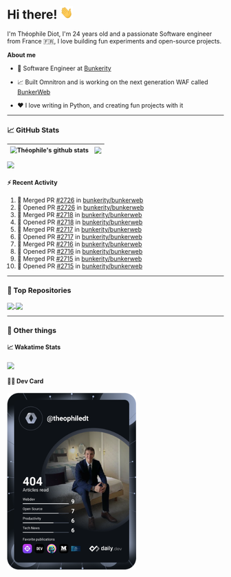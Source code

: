 # Hi there! <img src="./wave.gif" width="30px" height="30px" />

I'm Théophile Diot, I'm 24 years old and a passionate Software engineer from France 🇫🇷, I love building fun experiments and open-source projects.

**About me**

- 💼 Software Engineer at [Bunkerity](https://www.bunkerity.com/)

- 📈 Built Omnitron and is working on the next generation WAF called [BunkerWeb](https://www.bunkerweb.io)

- ❤️ I love writing in Python, and creating fun projects with it

---

### 📈 GitHub Stats

| <img align="center" src="https://github-readme-stats.vercel.app/api?username=TheophileDiot&show_icons=true&include_all_commits=true&theme=algolia&hide_border=true&rank_icon=github" alt="Théophile's github stats" /> | <img align="center" src="https://github-readme-stats.vercel.app/api/top-langs/?username=TheophileDiot&layout=compact&theme=algolia&hide_border=true" /> |
| ---------------------------------------------------------------------------------------------------------------------------------------------------------------------------------------------------------------------- | ------------------------------------------------------------------------------------------------------------------------------------------------------- |

![](https://github-readme-activity-graph.vercel.app/graph?username=TheophileDiot&theme=tokyo-night)

#### :zap: Recent Activity

<!--START_SECTION:activity-->
1. 🎉 Merged PR [#2726](https://github.com/bunkerity/bunkerweb/pull/2726) in [bunkerity/bunkerweb](https://github.com/bunkerity/bunkerweb)
2. 💪 Opened PR [#2726](https://github.com/bunkerity/bunkerweb/pull/2726) in [bunkerity/bunkerweb](https://github.com/bunkerity/bunkerweb)
3. 🎉 Merged PR [#2718](https://github.com/bunkerity/bunkerweb/pull/2718) in [bunkerity/bunkerweb](https://github.com/bunkerity/bunkerweb)
4. 💪 Opened PR [#2718](https://github.com/bunkerity/bunkerweb/pull/2718) in [bunkerity/bunkerweb](https://github.com/bunkerity/bunkerweb)
5. 🎉 Merged PR [#2717](https://github.com/bunkerity/bunkerweb/pull/2717) in [bunkerity/bunkerweb](https://github.com/bunkerity/bunkerweb)
6. 💪 Opened PR [#2717](https://github.com/bunkerity/bunkerweb/pull/2717) in [bunkerity/bunkerweb](https://github.com/bunkerity/bunkerweb)
7. 🎉 Merged PR [#2716](https://github.com/bunkerity/bunkerweb/pull/2716) in [bunkerity/bunkerweb](https://github.com/bunkerity/bunkerweb)
8. 💪 Opened PR [#2716](https://github.com/bunkerity/bunkerweb/pull/2716) in [bunkerity/bunkerweb](https://github.com/bunkerity/bunkerweb)
9. 🎉 Merged PR [#2715](https://github.com/bunkerity/bunkerweb/pull/2715) in [bunkerity/bunkerweb](https://github.com/bunkerity/bunkerweb)
10. 💪 Opened PR [#2715](https://github.com/bunkerity/bunkerweb/pull/2715) in [bunkerity/bunkerweb](https://github.com/bunkerity/bunkerweb)
<!--END_SECTION:activity-->

---

### 🔧 Top Repositories

<a href="https://github.com/bunkerity/bunkerweb">
  <img align="center" src="https://github-readme-stats.vercel.app/api/pin/?username=Bunkerity&repo=bunkerweb&theme=algolia" />
</a>
<a href="https://github.com/TheophileDiot/Omnitron">
  <img align="center" src="https://github-readme-stats.vercel.app/api/pin/?username=TheophileDiot&repo=Omnitron&theme=algolia" />
</a>

---

### 🎉 Other things

#### 📈 Wakatime Stats

<a href="https://wakatime.com/@theophile_bunkerity">
  <img align="center" src="https://github-readme-stats.vercel.app/api/wakatime?username=3aa5ce41-c253-43d9-8441-a721e446a45f&layout=compact&theme=algolia" />
</a>

#### 👨‍💻 Dev Card

<a href="https://app.daily.dev/TheophileDt">
  <img src="./devcard.svg" width="300" alt="Théophile Diot's Dev Card"/>
</a>
